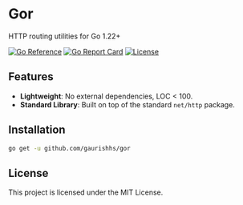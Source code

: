 # Gor

HTTP routing utilities for Go 1.22+

[![Go Reference](https://pkg.go.dev/badge/github.com/gaurishhs/gor.svg)](https://pkg.go.dev/github.com/gaurishhs/gor)
[![Go Report Card](https://goreportcard.com/badge/github.com/gaurishhs/gor)](https://goreportcard.com/report/github.com/gaurishhs/gor)
[![License](https://img.shields.io/github/license/gaurishhs/gor)](https://github.com/gaurishhs/gor/blob/main/LICENSE)

## Features

- **Lightweight**: No external dependencies, LOC < 100.
- **Standard Library**: Built on top of the standard `net/http` package.

## Installation

```bash
go get -u github.com/gaurishhs/gor
```

## License
This project is licensed under the MIT License.
